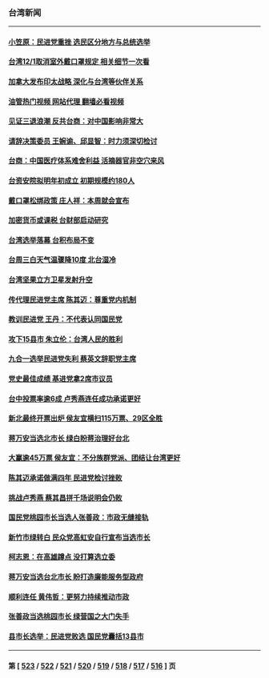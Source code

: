 ### 台湾新闻
---
#### [小笠原：民进党重挫 选民区分地方与总统选举](../../pages/ncid1349361/n13874413.md?11281645) 
#### [台湾12/1取消室外戴口罩规定 相关细节一次看](../../pages/ncid1349361/n13874455.md?11281645) 
#### [加拿大发布印太战略 深化与台湾等伙伴关系](../../pages/ncid1349361/n13874402.md?11281645) 
#### [油管热门视频 网站代理 翻墙必看视频](http://138.2.39.72:81/youtube.html?epic-marker?11281645)
#### [见证三退浪潮 反共台商：对中国影响非常大](../../pages/ncid1349361/n13874126.md?11281645) 
#### [请辞决策委员 王婉谕、邱显智：时力须深切检讨](../../pages/ncid1349361/n13874130.md?11281645) 
#### [台商：中国医疗体系难舍利益 活摘器官非空穴来风](../../pages/ncid1349361/n13874125.md?11281645) 
#### [台资安院拟明年初成立 初期规模约180人](../../pages/ncid1349361/n13874124.md?11281645) 
#### [戴口罩松绑政策 庄人祥：本周就会宣布](../../pages/ncid1349361/n13874122.md?11281645) 
#### [加密货币或课税 台财部启动研究](../../pages/ncid1349361/n13874081.md?11281645) 
#### [台湾选举落幕 台积布局不变](../../pages/ncid1349361/n13874077.md?11281645) 
#### [台周三白天气温骤降10度 北台湿冷](../../pages/ncid1349361/n13874060.md?11281645) 
#### [台湾坚果立方卫星发射升空](../../pages/ncid1349361/n13874061.md?11281645) 
#### [传代理民进党主席 陈其迈：尊重党内机制](../../pages/ncid1349361/n13874050.md?11281645) 
#### [教训民进党 王丹：不代表认同国民党](../../pages/ncid1349361/n13874052.md?11281645) 
#### [攻下15县市 朱立伦：台湾人民的胜利](../../pages/ncid1349361/n13873802.md?11281645) 
#### [九合一选举民进党失利 蔡英文辞职党主席](../../pages/ncid1349361/n13873788.md?11281645) 
#### [党史最佳成绩 基进党拿2席市议员](../../pages/ncid1349361/n13873792.md?11281645) 
#### [台中投票率逾6成 卢秀燕连任成功承诺更好](../../pages/ncid1349361/n13873746.md?11281645) 
#### [新北最终开票出炉 侯友宜横扫115万票、29区全胜](../../pages/ncid1349361/n13873740.md?11281645) 
#### [蒋万安当选北市长 绿白盼蒋治理好台北](../../pages/ncid1349361/n13873745.md?11281645) 
#### [大赢逾45万票 侯友宜：不分族群党派、团结让台湾更好](../../pages/ncid1349361/n13873751.md?11281645) 
#### [陈其迈承诺做满四年 民进党检讨挫败](../../pages/ncid1349361/n13873782.md?11281645) 
#### [挑战卢秀燕  蔡其昌拼千场说明会仍败](../../pages/ncid1349361/n13873772.md?11281645) 
#### [国民党桃园市长当选人张善政：市政无缝接轨](../../pages/ncid1349361/n13873770.md?11281645) 
#### [新竹市绿转白 民众党高虹安自行宣布当选市长](../../pages/ncid1349361/n13873702.md?11281645) 
#### [柯志恩：在高雄蹲点 没打算选立委](../../pages/ncid1349361/n13873685.md?11281645) 
#### [蒋万安当选台北市长 盼打造廉能服务型政府](../../pages/ncid1349361/n13873682.md?11281645) 
#### [顺利连任  黄伟哲：更努力持续推动市政](../../pages/ncid1349361/n13873635.md?11281645) 
#### [张善政当选桃园市长  绿营国之大门失手](../../pages/ncid1349361/n13873636.md?11281645) 
#### [县市长选举：民进党败选 国民党囊括13县市](../../pages/ncid1349361/n13873741.md?11281645) 

---
#### 第 [ [523](./523.md?11281645) / [522](./522.md?11281645) / [521](./521.md?11281645) / [520](./520.md?11281645) / [519](./519.md?11281645) / [518](./518.md?11281645) / [517](./517.md?11281645) / [516](./516.md?11281645) ] 页
